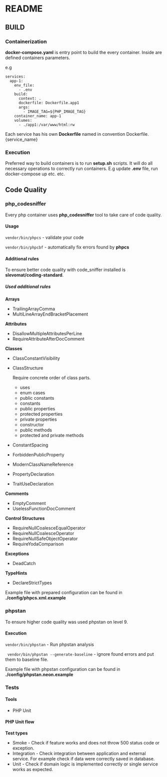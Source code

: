 # README

## BUILD

### Containerization

**docker-compose.yaml** is entry point to build the every container. Inside are defined containers parameters.

e.g

```
services:
  app-1:
    env_file:
      - .env
    build:
      context: .
      dockerfile: Dockerfile.app1
      args:
        - IMAGE_TAG=${PHP_IMAGE_TAG}
    container_name: app-1
    volumes:
      - ./app1:/var/www/html:rw
```

Each service has his own **Dockerfile** named in convention Dockerfile.{service_name}

### Execution

Preferred way to build containers is to run **setup.sh** scripts. It will do all necessary operations to correctly
run containers. E.g update **.env** file, run docker-compose up etc. etc.  

## Code Quality

### php_codesniffer

Every php container uses **php_codesniffer** tool to take care of code quality.

#### Usage

`` vendor/bin/phpcs `` - validate your code

`` vendor/bin/phpcbf `` - automatically fix errors found by **phpcs**

#### Additional rules

To ensure better code quality with code_sniffer installed is **slevomat/coding-standard**.

##### Used additional rules

**Arrays**
- TrailingArrayComma
- MultiLineArrayEndBracketPlacement

**Attributes**
- DisallowMultipleAttributesPerLine
- RequireAttributeAfterDocComment

**Classes**
- ClassConstantVisibility
- ClassStructure
  
    Require concrete order of class parts.  
    - uses
    - enum cases
    - public constants
    - constants
    - public properties
    - protected properties
    - private properties
    - constructor
    - public methods
    - protected and private methods

- ConstantSpacing
- ForbiddenPublicProperty
- ModernClassNameReference
- PropertyDeclaration
- TraitUseDeclaration

**Comments**
- EmptyComment
- UselessFunctionDocComment

**Control Structures**
- RequireNullCoalesceEqualOperator
- RequireNullCoalesceOperator
- RequireNullSafeObjectOperator
- RequireYodaComparison

**Exceptions**
- DeadCatch

**TypeHints**
- DeclareStrictTypes

Example file with prepared configuration can be found in **./config/phpcs.xml.example**

### phpstan

To ensure higher code quality was used phpstan on level 9.

#### Execution

`` vendor/bin/phpstan `` - Run phpstan analysis

`` vendor/bin/phpstan --generate-baseline`` - ignore found errors and put them to baseline file.

Example file with phpstan configuration can be found in **./config/phpstan.neon.example**

### Tests

#### Tools
- PHP Unit

#### PHP Unit flow

**Test types**

- Smoke - Check if feature works and does not throw 500 status code or exception.
- Integration - Check integration between application and external service. For example check if data were correctly 
  saved in database.
- Unit - Check if domain logic is implemented correctly or single service works as expected. 
